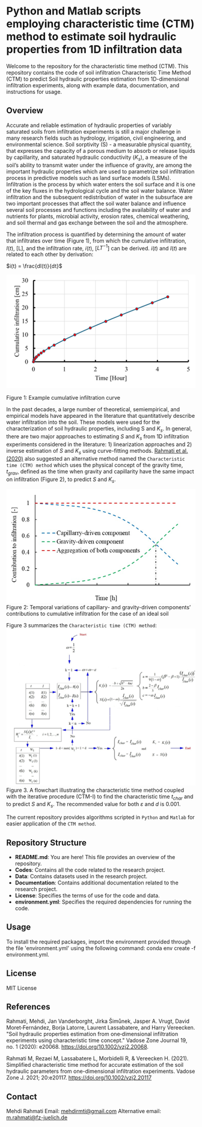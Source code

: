 # Python and Matlab scripts employing characteristic time (CTM) method to estimate soil hydraulic properties from 1D infiltration data

Welcome to the repository for the characteristic time method (CTM). This repository contains the code of soil infiltration Characteristic Time Method (CTM) to predict Soil hydraulic properties estimation from 1D-dimensional infiltration experiments, along with example data, documentation, and instructions for usage.

## Overview

Accurate and reliable estimation of hydraulic properties of variably saturated soils from infiltration experiments is still a major challenge in many research fields such as hydrology, irrigation, civil engineering, and environmental science. Soil sorptivity (S) - a measurable physical quantity, that expresses the capacity of a porous medium to absorb or release liquids by capillarity, and saturated hydraulic conductivity ($K_s$), a measure of the soil’s ability to transmit water under the influence of gravity, are among the important hydraulic properties which are used to parametrize soil infiltration process in predictive models such as land surface models (LSMs). Infiltration is the process by which water enters the soil surface and it is one of the key fluxes in the hydrological cycle and the soil water balance. Water infiltration and the subsequent redistribution of water in the subsurface are two important processes that affect the soil water balance and influence several soil processes and functions including the availability of water and nutrients for plants, microbial activity, erosion rates, chemical weathering, and soil thermal and gas exchange between the soil and the atmosphere. 

The infiltration process is quantified by determining the amount of water that infiltrates over time (Figure 1), from which the cumulative infiltration, $I(t)$, [L], and the infiltration rate, $i(t)$, [$`LT^{-1}`$] can be derived. $i(t)$ and $I(t)$ are related to each other by derivation:

$i(t) = \frac{dI(t)}{dt}$

![plot](./SampleFigures/cumulative_infiltration.png)

Figure 1: Example cumulative infiltration curve 

In the past decades, a large number of theoretical, semiempirical, and empirical models have appeared in the literature that quantitatively describe water infiltration into the soil. These models were used for the characterization of soil hydraulic properties, including S and $K_s$. In general, there are two major approaches to estimating $S$ and $K_s$ from 1D infiltration experiments considered in the literature: 1) linearization approaches and 2) inverse estimation of $S$ and $K_s$ using curve-fitting methods.  [Rahmati et al. (2020)](https://doi.org/10.1002/vzj2.20068) also suggested an alternative method named the `Characteristic time (CTM) method` which uses the physical concept of the gravity time, $`t_{grav}`$, defined as the time when gravity and capillarity have the same impact on infiltration (Figure 2), to predict $S$ and $K_s$.    

![plot](./SampleFigures/gravity_capillarity.jpg)
Figure 2: Temporal variations of capillary- and gravity-driven components’ contributions to cumulative infiltration for the case of an ideal soil 

Figure 3 summarizes the `Characteristic time (CTM) method`: 
![plot](./SampleFigures/flowchart.jpg)
Figure 3. A flowchart illustrating the characteristic time method coupled with the iterative procedure (CTM-I) to find the characteristic time $`t_{char}`$ and to predict $S$ and $K_s$. The recommended value for both $ε$ and $d$ is 0.001. 

The current repository provides algorithms scripted in `Python` and `Matlab` for easier application of the `CTM method`. 


## Repository Structure

- **README.md**: You are here! This file provides an overview of the repository.
- **Codes**: Contains all the code related to the research project.
- **Data**: Contains datasets used in the research project.
- **Documentation**: Contains additional documentation related to the research project.
- **License**: Specifies the terms of use for the code and data.
- **environment.yml**: Specifies the required dependencies for running the code.

## Usage

To install the required packages, import the environment provided through the file 'environment.yml' using the following command: conda env create -f environment.yml.

## License

MIT License

## References

Rahmati, Mehdi, Jan Vanderborght, Jirka Šimůnek, Jasper A. Vrugt, David Moret‐Fernández, Borja Latorre, Laurent Lassabatere, and Harry Vereecken. "Soil hydraulic properties estimation from one‐dimensional infiltration experiments using characteristic time concept." Vadose Zone Journal 19, no. 1 (2020): e20068.  https://doi.org/10.1002/vzj2.20068. 

Rahmati M, Rezaei M, Lassabatere L, Morbidelli R, & Vereecken H. (2021). Simplified characteristic time method for accurate estimation of the soil hydraulic parameters from one-dimensional infiltration experiments. Vadose Zone J. 2021; 20:e20117. https://doi.org/10.1002/vzj2.20117


## Contact

Mehdi Rahmati
Email: mehdirmti@gmail.com
Alternative email: m.rahmati@fz-juelich.de

